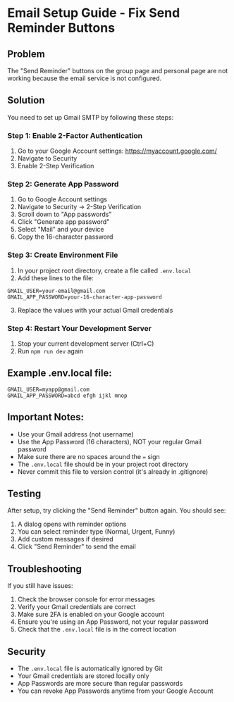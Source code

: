 # Email Setup Guide - Fix Send Reminder Buttons

## Problem
The "Send Reminder" buttons on the group page and personal page are not working because the email service is not configured.

## Solution
You need to set up Gmail SMTP by following these steps:

### Step 1: Enable 2-Factor Authentication
1. Go to your Google Account settings: https://myaccount.google.com/
2. Navigate to Security
3. Enable 2-Step Verification

### Step 2: Generate App Password
1. Go to Google Account settings
2. Navigate to Security → 2-Step Verification
3. Scroll down to "App passwords"
4. Click "Generate app password"
5. Select "Mail" and your device
6. Copy the 16-character password

### Step 3: Create Environment File
1. In your project root directory, create a file called `.env.local`
2. Add these lines to the file:
```env
GMAIL_USER=your-email@gmail.com
GMAIL_APP_PASSWORD=your-16-character-app-password
```
3. Replace the values with your actual Gmail credentials

### Step 4: Restart Your Development Server
1. Stop your current development server (Ctrl+C)
2. Run `npm run dev` again

## Example .env.local file:
```env
GMAIL_USER=myapp@gmail.com
GMAIL_APP_PASSWORD=abcd efgh ijkl mnop
```

## Important Notes:
- Use your Gmail address (not username)
- Use the App Password (16 characters), NOT your regular Gmail password
- Make sure there are no spaces around the `=` sign
- The `.env.local` file should be in your project root directory
- Never commit this file to version control (it's already in .gitignore)

## Testing
After setup, try clicking the "Send Reminder" button again. You should see:
1. A dialog opens with reminder options
2. You can select reminder type (Normal, Urgent, Funny)
3. Add custom messages if desired
4. Click "Send Reminder" to send the email

## Troubleshooting
If you still have issues:
1. Check the browser console for error messages
2. Verify your Gmail credentials are correct
3. Make sure 2FA is enabled on your Google account
4. Ensure you're using an App Password, not your regular password
5. Check that the `.env.local` file is in the correct location

## Security
- The `.env.local` file is automatically ignored by Git
- Your Gmail credentials are stored locally only
- App Passwords are more secure than regular passwords
- You can revoke App Passwords anytime from your Google Account
